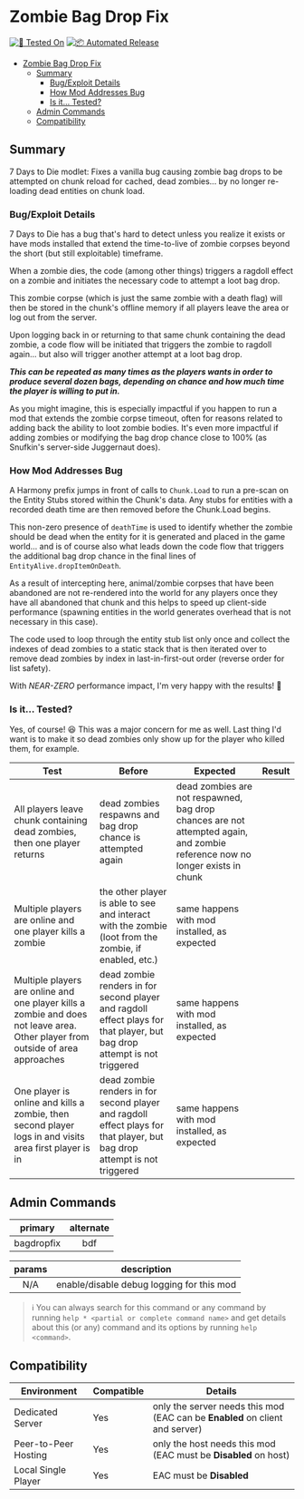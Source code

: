 # Zombie Bag Drop Fix

[![🧪 Tested On](https://img.shields.io/badge/🧪%20Tested%20On-A20.6%20b9-blue.svg)](https://7daystodie.com/) [![📦 Automated Release](https://github.com/jonathan-robertson/zombie-bag-drop-fix/actions/workflows/release.yml/badge.svg)](https://github.com/jonathan-robertson/zombie-bag-drop-fix/actions/workflows/release.yml)

- [Zombie Bag Drop Fix](#zombie-bag-drop-fix)
  - [Summary](#summary)
    - [Bug/Exploit Details](#bugexploit-details)
    - [How Mod Addresses Bug](#how-mod-addresses-bug)
    - [Is it... Tested?](#is-it-tested)
  - [Admin Commands](#admin-commands)
  - [Compatibility](#compatibility)

## Summary

7 Days to Die modlet: Fixes a vanilla bug causing zombie bag drops to be attempted on chunk reload for cached, dead zombies... by no longer re-loading dead entities on chunk load.

### Bug/Exploit Details

7 Days to Die has a bug that's hard to detect unless you realize it exists or have mods installed that extend the time-to-live of zombie corpses beyond the short (but still exploitable) timeframe.

When a zombie dies, the code (among other things) triggers a ragdoll effect on a zombie and initiates the necessary code to attempt a loot bag drop.

This zombie corpse (which is just the same zombie with a death flag) will then be stored in the chunk's offline memory if all players leave the area or log out from the server.

Upon logging back in or returning to that same chunk containing the dead zombie, a code flow will be initiated that triggers the zombie to ragdoll again... but also will trigger another attempt at a loot bag drop.

***This can be repeated as many times as the players wants in order to produce several dozen bags, depending on chance and how much time the player is willing to put in.***

As you might imagine, this is especially impactful if you happen to run a mod that extends the zombie corpse timeout, often for reasons related to adding back the ability to loot zombie bodies. It's even more impactful if adding zombies or modifying the bag drop chance close to 100% (as Snufkin's server-side Juggernaut does).

### How Mod Addresses Bug

A Harmony prefix jumps in front of calls to `Chunk.Load` to run a pre-scan on the Entity Stubs stored within the Chunk's data. Any stubs for entities with a recorded death time are then removed before the Chunk.Load begins.

This non-zero presence of `deathTime` is used to identify whether the zombie should be dead when the entity for it is generated and placed in the game world... and is of course also what leads down the code flow that triggers the additional bag drop chance in the final lines of `EntityAlive.dropItemOnDeath`.

As a result of intercepting here, animal/zombie corpses that have been abandoned are not re-rendered into the world for any players once they have all abandoned that chunk and this helps to speed up client-side performance (spawning entities in the world generates overhead that is not necessary in this case).

The code used to loop through the entity stub list only once and collect the indexes of dead zombies to a static stack that is then iterated over to remove dead zombies by index in last-in-first-out order (reverse order for list safety).

With *NEAR-ZERO* performance impact, I'm very happy with the results! 🎉

### Is it... Tested?

Yes, of course! 😆 This was a major concern for me as well. Last thing I'd want is to make it so dead zombies only show up for the player who killed them, for example.

Test | Before | Expected | Result
--- | --- | --- | ---
All players leave chunk containing dead zombies, then one player returns | dead zombies respawns and bag drop chance is attempted again | dead zombies are not respawned, bag drop chances are not attempted again, and zombie reference now no longer exists in chunk
Multiple players are online and one player kills a zombie | the other player is able to see and interact with the zombie (loot from the zombie, if enabled, etc.) | same happens with mod installed, as expected
Multiple players are online and one player kills a zombie and does not leave area. Other player from outside of area approaches | dead zombie renders in for second player and ragdoll effect plays for that player, but bag drop attempt is not triggered | same happens with mod installed, as expected
One player is online and kills a zombie, then second player logs in and visits area first player is in | dead zombie renders in for second player and ragdoll effect plays for that player, but bag drop attempt is not triggered | same happens with mod installed, as expected

## Admin Commands

primary | alternate
:---: | :---:
bagdropfix | bdf

params | description
:---: | ---
N/A | enable/disable debug logging for this mod

> ℹ️ You can always search for this command or any command by running `help * <partial or complete command name>` and get details about this (or any) command and its options by running `help <command>`.

## Compatibility

Environment | Compatible | Details
--- | --- | ---
Dedicated Server | Yes | only the server needs this mod (EAC can be **Enabled** on client and server)
Peer-to-Peer Hosting | Yes | only the host needs this mod (EAC must be **Disabled** on host)
Local Single Player | Yes | EAC must be **Disabled**
